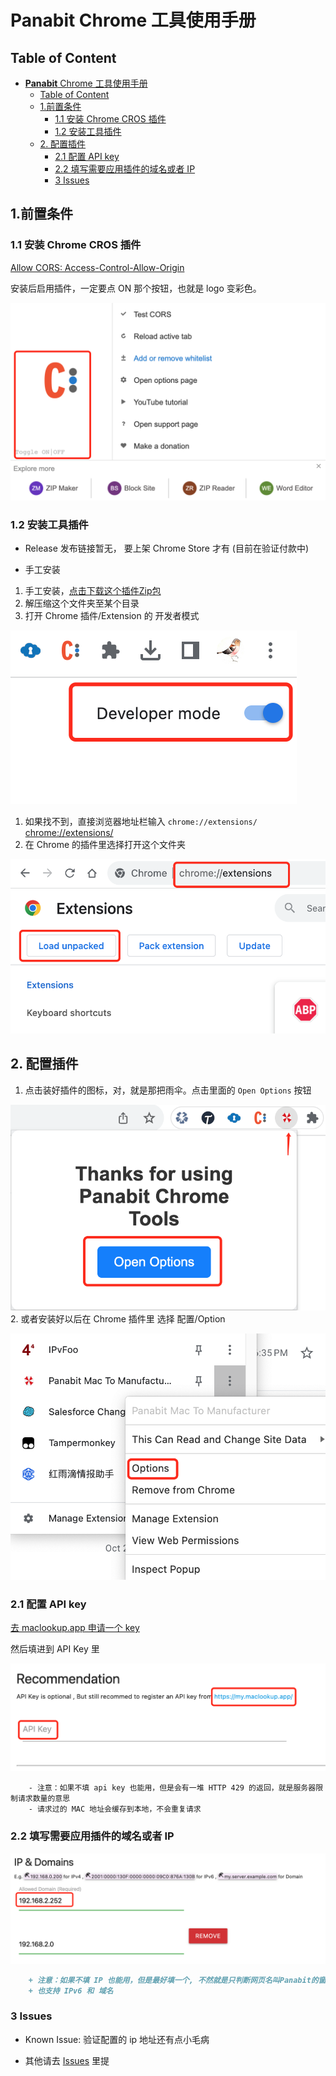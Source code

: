 # **Panabit** Chrome 工具使用手册

## Table of Content

- [**Panabit** Chrome 工具使用手册](#panabit-chrome-工具使用手册)
  - [Table of Content](#table-of-content)
  - [1.前置条件](#1前置条件)
    - [1.1 安装 Chrome CROS 插件](#11-安装-chrome-cros-插件)
    - [1.2 安装工具插件](#12-安装工具插件)
  - [2. 配置插件](#2-配置插件)
    - [2.1 配置 API key](#21-配置-api-key)
    - [2.2 填写需要应用插件的域名或者 IP](#22-填写需要应用插件的域名或者-ip)
    - [3 Issues](#3-issues)

## 1.前置条件

### 1.1 安装 Chrome CROS 插件

[Allow CORS: Access-Control-Allow-Origin](https://chrome.google.com/webstore/detail/allow-cors-access-control/lhobafahddgcelffkeicbaginigeejlf)

安装后启用插件，一定要点 ON 那个按钮，也就是 logo 变彩色。

![CROS](images/cros.png)

### 1.2 安装工具插件

- Release 发布链接暂无， 要上架 Chrome Store 才有 (目前在验证付款中)

- 手工安装

1. 手工安装，[点击下载这个插件Zip包](https://github.com/unizhu/panabit-chrome-addon/archive/refs/heads/main.zip)
2. 解压缩这个文件夹至某个目录
3. 打开 Chrome 插件/Extension 的 开发者模式

![img](images/devmode.png)

1. 如果找不到，直接浏览器地址栏输入 `chrome://extensions/` [chrome://extensions/](chrome://extensions/)
2. 在 Chrome 的插件里选择打开这个文件夹

![img](images/add2chrome.png)

## 2. 配置插件

1. 点击装好插件的图标，对，就是那把雨伞。点击里面的 `Open Options` 按钮

![img](images/popup.png)
2. 或者安装好以后在 Chrome 插件里 选择 配置/Option

![Find Option](images/option.png)

### 2.1 配置 API key

[去 maclookup.app 申请一个 key](https://my.maclookup.app/)

然后填进到 API Key 里

![img](images/apikey.png)

```text
    - 注意：如果不填 api key 也能用，但是会有一堆 HTTP 429 的返回，就是服务器限制请求数量的意思
    - 请求过的 MAC 地址会缓存到本地，不会重复请求
```

### 2.2 填写需要应用插件的域名或者 IP

![img](images/ipdomain.png)

```markdown
    + 注意：如果不填 IP 也能用，但是最好填一个, 不然就是只判断网页名叫Panabit的窗口
    + 也支持 IPv6 和 域名
```

### 3 Issues

- Known Issue: 验证配置的 ip 地址还有点小毛病
  
- 其他请去 [Issues](https://github.com/unizhu/panabit-chrome-addon/issues) 里提
